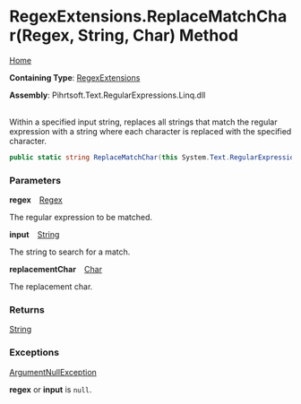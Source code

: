 # RegexExtensions\.ReplaceMatchChar\(Regex, String, Char\) Method

[Home](../../../../../../../README.md)

**Containing Type**: [RegexExtensions](../README.md)

**Assembly**: Pihrtsoft\.Text\.RegularExpressions\.Linq\.dll

\
Within a specified input string, replaces all strings that match the regular expression with a string where each character is replaced with the specified character\.

```csharp
public static string ReplaceMatchChar(this System.Text.RegularExpressions.Regex regex, string input, char replacementChar)
```

### Parameters

**regex** &ensp; [Regex](https://docs.microsoft.com/en-us/dotnet/api/system.text.regularexpressions.regex)

The regular expression to be matched\.

**input** &ensp; [String](https://docs.microsoft.com/en-us/dotnet/api/system.string)

The string to search for a match\.

**replacementChar** &ensp; [Char](https://docs.microsoft.com/en-us/dotnet/api/system.char)

The replacement char\.

### Returns

[String](https://docs.microsoft.com/en-us/dotnet/api/system.string)

### Exceptions

[ArgumentNullException](https://docs.microsoft.com/en-us/dotnet/api/system.argumentnullexception)

**regex** or **input** is `null`\.

